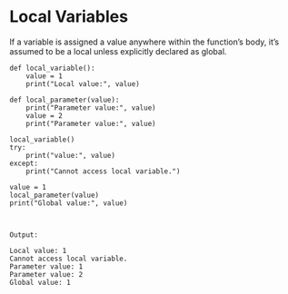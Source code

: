 # Local Variables

If a variable is assigned a value anywhere within the function’s body, it’s assumed to be a local unless explicitly declared as global.

```
def local_variable():
    value = 1
    print("Local value:", value)

def local_parameter(value):
    print("Parameter value:", value)
    value = 2
    print("Parameter value:", value)

local_variable()
try:
    print("value:", value)
except:
    print("Cannot access local variable.")
    
value = 1
local_parameter(value)
print("Global value:", value)



Output:

Local value: 1
Cannot access local variable.
Parameter value: 1
Parameter value: 2
Global value: 1
```



